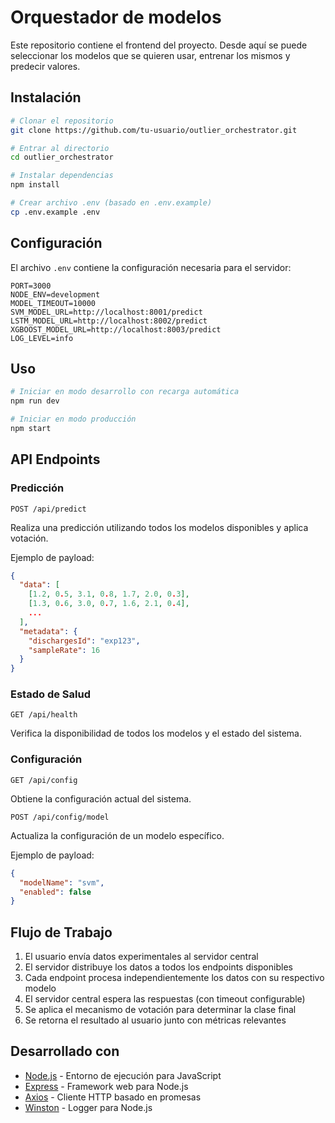 # Orquestador de modelos

Este repositorio contiene el frontend del proyecto. Desde aquí se puede seleccionar los modelos que se quieren usar, entrenar los mismos y predecir valores. 

## Instalación

```bash
# Clonar el repositorio
git clone https://github.com/tu-usuario/outlier_orchestrator.git

# Entrar al directorio
cd outlier_orchestrator

# Instalar dependencias
npm install

# Crear archivo .env (basado en .env.example)
cp .env.example .env
```

## Configuración

El archivo `.env` contiene la configuración necesaria para el servidor:

```
PORT=3000
NODE_ENV=development
MODEL_TIMEOUT=10000
SVM_MODEL_URL=http://localhost:8001/predict
LSTM_MODEL_URL=http://localhost:8002/predict
XGBOOST_MODEL_URL=http://localhost:8003/predict
LOG_LEVEL=info
```

## Uso

```bash
# Iniciar en modo desarrollo con recarga automática
npm run dev

# Iniciar en modo producción
npm start
```

## API Endpoints

### Predicción
```
POST /api/predict
```
Realiza una predicción utilizando todos los modelos disponibles y aplica votación.

Ejemplo de payload:
```json
{
  "data": [
    [1.2, 0.5, 3.1, 0.8, 1.7, 2.0, 0.3],
    [1.3, 0.6, 3.0, 0.7, 1.6, 2.1, 0.4],
    ...
  ],
  "metadata": {
    "dischargesId": "exp123",
    "sampleRate": 16
  }
}
```

### Estado de Salud
```
GET /api/health
```
Verifica la disponibilidad de todos los modelos y el estado del sistema.

### Configuración
```
GET /api/config
```
Obtiene la configuración actual del sistema.

```
POST /api/config/model
```
Actualiza la configuración de un modelo específico.

Ejemplo de payload:
```json
{
  "modelName": "svm",
  "enabled": false
}
```

## Flujo de Trabajo
1. El usuario envía datos experimentales al servidor central
2. El servidor distribuye los datos a todos los endpoints disponibles
3. Cada endpoint procesa independientemente los datos con su respectivo modelo
4. El servidor central espera las respuestas (con timeout configurable)
5. Se aplica el mecanismo de votación para determinar la clase final
6. Se retorna el resultado al usuario junto con métricas relevantes

## Desarrollado con

* [Node.js](https://nodejs.org/) - Entorno de ejecución para JavaScript
* [Express](https://expressjs.com/) - Framework web para Node.js
* [Axios](https://axios-http.com/) - Cliente HTTP basado en promesas
* [Winston](https://github.com/winstonjs/winston) - Logger para Node.js
